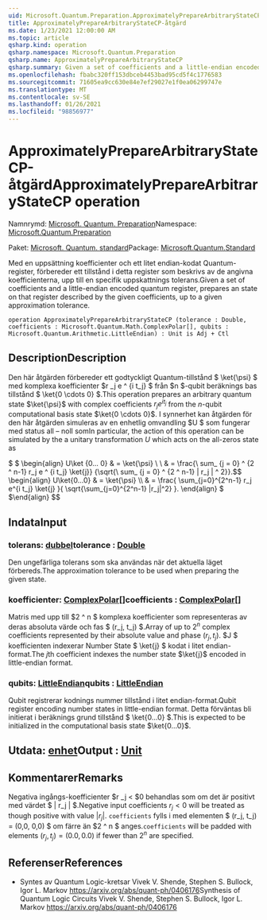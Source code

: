 ```yaml
---
uid: Microsoft.Quantum.Preparation.ApproximatelyPrepareArbitraryStateCP
title: ApproximatelyPrepareArbitraryStateCP-åtgärd
ms.date: 1/23/2021 12:00:00 AM
ms.topic: article
qsharp.kind: operation
qsharp.namespace: Microsoft.Quantum.Preparation
qsharp.name: ApproximatelyPrepareArbitraryStateCP
qsharp.summary: Given a set of coefficients and a little-endian encoded quantum register, prepares an state on that register described by the given coefficients, up to a given approximation tolerance.
ms.openlocfilehash: fbabc320ff153dbceb4453bad95cd5f4c1776583
ms.sourcegitcommit: 71605ea9cc630e84e7ef29027e1f0ea06299747e
ms.translationtype: MT
ms.contentlocale: sv-SE
ms.lasthandoff: 01/26/2021
ms.locfileid: "98856977"
---
```

# <a name="approximatelypreparearbitrarystatecp-operation"></a><span data-ttu-id="d9ab3-102">ApproximatelyPrepareArbitraryStateCP-åtgärd</span><span class="sxs-lookup"><span data-stu-id="d9ab3-102">ApproximatelyPrepareArbitraryStateCP operation</span></span>

<span data-ttu-id="d9ab3-103">Namnrymd: [Microsoft. Quantum. Preparation](xref:Microsoft.Quantum.Preparation)</span><span class="sxs-lookup"><span data-stu-id="d9ab3-103">Namespace: [Microsoft.Quantum.Preparation](xref:Microsoft.Quantum.Preparation)</span></span>

<span data-ttu-id="d9ab3-104">Paket: [Microsoft. Quantum. standard](https://nuget.org/packages/Microsoft.Quantum.Standard)</span><span class="sxs-lookup"><span data-stu-id="d9ab3-104">Package: [Microsoft.Quantum.Standard](https://nuget.org/packages/Microsoft.Quantum.Standard)</span></span>


<span data-ttu-id="d9ab3-105">Med en uppsättning koefficienter och ett litet endian-kodat Quantum-register, förbereder ett tillstånd i detta register som beskrivs av de angivna koefficienterna, upp till en specifik uppskattnings tolerans.</span><span class="sxs-lookup"><span data-stu-id="d9ab3-105">Given a set of coefficients and a little-endian encoded quantum register, prepares an state on that register described by the given coefficients, up to a given approximation tolerance.</span></span>

```qsharp
operation ApproximatelyPrepareArbitraryStateCP (tolerance : Double, coefficients : Microsoft.Quantum.Math.ComplexPolar[], qubits : Microsoft.Quantum.Arithmetic.LittleEndian) : Unit is Adj + Ctl
```


## <a name="description"></a><span data-ttu-id="d9ab3-106">Description</span><span class="sxs-lookup"><span data-stu-id="d9ab3-106">Description</span></span>

<span data-ttu-id="d9ab3-107">Den här åtgärden förbereder ett godtyckligt Quantum-tillstånd $ \ket{\psi} $ med komplexa koefficienter $r _j e ^ {i t_j} $ från $n $-qubit beräknings bas tillstånd $ \ket{0 \cdots 0} $.</span><span class="sxs-lookup"><span data-stu-id="d9ab3-107">This operation prepares an arbitrary quantum state $\ket{\psi}$ with complex coefficients $r_j e^{i t_j}$ from the $n$-qubit computational basis state $\ket{0 \cdots 0}$.</span></span>
<span data-ttu-id="d9ab3-108">I synnerhet kan åtgärden för den här åtgärden simuleras av en enhetlig omvandling $U $ som fungerar med status all – noll som</span><span class="sxs-lookup"><span data-stu-id="d9ab3-108">In particular, the action of this operation can be simulated by the a unitary transformation $U$ which acts on the all-zeros state as</span></span>

<span data-ttu-id="d9ab3-109">$ $ \begin{align} U\ket {0... 0} & = \ket{\psi} \\ \\ & = \frac{\ sum_ {j = 0} ^ {2 ^ n-1} r_j e ^ {i t_j} \ket{j}} {\sqrt{\ sum_ {j = 0} ^ {2 ^ n-1} | r_j | ^ 2}}.</span><span class="sxs-lookup"><span data-stu-id="d9ab3-109">$$ \begin{align} U\ket{0...0} & = \ket{\psi} \\\\ & = \frac{ \sum_{j=0}^{2^n-1} r_j e^{i t_j} \ket{j} }{ \sqrt{\sum_{j=0}^{2^n-1} |r_j|^2} }.</span></span>
<span data-ttu-id="d9ab3-110">\end{align} $ $</span><span class="sxs-lookup"><span data-stu-id="d9ab3-110">\end{align} $$</span></span>

## <a name="input"></a><span data-ttu-id="d9ab3-111">Indata</span><span class="sxs-lookup"><span data-stu-id="d9ab3-111">Input</span></span>

### <a name="tolerance--double"></a><span data-ttu-id="d9ab3-112">tolerans: [dubbel](xref:microsoft.quantum.lang-ref.double)</span><span class="sxs-lookup"><span data-stu-id="d9ab3-112">tolerance : [Double](xref:microsoft.quantum.lang-ref.double)</span></span>

<span data-ttu-id="d9ab3-113">Den ungefärliga tolerans som ska användas när det aktuella läget förbereds.</span><span class="sxs-lookup"><span data-stu-id="d9ab3-113">The approximation tolerance to be used when preparing the given state.</span></span>


### <a name="coefficients--complexpolar"></a><span data-ttu-id="d9ab3-114">koefficienter: [ComplexPolar](xref:Microsoft.Quantum.Math.ComplexPolar)[]</span><span class="sxs-lookup"><span data-stu-id="d9ab3-114">coefficients : [ComplexPolar](xref:Microsoft.Quantum.Math.ComplexPolar)[]</span></span>

<span data-ttu-id="d9ab3-115">Matris med upp till $2 ^ n $ komplexa koefficienter som representeras av deras absoluta värde och fas $ (r_j, t_j) $.</span><span class="sxs-lookup"><span data-stu-id="d9ab3-115">Array of up to $2^n$ complex coefficients represented by their absolute value and phase $(r_j, t_j)$.</span></span> <span data-ttu-id="d9ab3-116">$J $ koefficienten indexerar Number State $ \ket{j} $ kodat i litet endian-format.</span><span class="sxs-lookup"><span data-stu-id="d9ab3-116">The $j$th coefficient indexes the number state $\ket{j}$ encoded in little-endian format.</span></span>


### <a name="qubits--littleendian"></a><span data-ttu-id="d9ab3-117">qubits: [LittleEndian](xref:Microsoft.Quantum.Arithmetic.LittleEndian)</span><span class="sxs-lookup"><span data-stu-id="d9ab3-117">qubits : [LittleEndian](xref:Microsoft.Quantum.Arithmetic.LittleEndian)</span></span>

<span data-ttu-id="d9ab3-118">Qubit registrerar kodnings nummer tillstånd i litet endian-format.</span><span class="sxs-lookup"><span data-stu-id="d9ab3-118">Qubit register encoding number states in little-endian format.</span></span> <span data-ttu-id="d9ab3-119">Detta förväntas bli initierat i beräknings grund tillstånd $ \ket{0...0} $.</span><span class="sxs-lookup"><span data-stu-id="d9ab3-119">This is expected to be initialized in the computational basis state $\ket{0...0}$.</span></span>



## <a name="output--unit"></a><span data-ttu-id="d9ab3-120">Utdata: [enhet](xref:microsoft.quantum.lang-ref.unit)</span><span class="sxs-lookup"><span data-stu-id="d9ab3-120">Output : [Unit](xref:microsoft.quantum.lang-ref.unit)</span></span>



## <a name="remarks"></a><span data-ttu-id="d9ab3-121">Kommentarer</span><span class="sxs-lookup"><span data-stu-id="d9ab3-121">Remarks</span></span>

<span data-ttu-id="d9ab3-122">Negativa ingångs-koefficienter $r _j < $0 behandlas som om det är positivt med värdet $ | r_j | $.</span><span class="sxs-lookup"><span data-stu-id="d9ab3-122">Negative input coefficients $r_j < 0$ will be treated as though positive with value $|r_j|$.</span></span> <span data-ttu-id="d9ab3-123">`coefficients` fylls i med elementen $ (r_j, t_j) = (0,0, 0,0) $ om färre än $2 ^ n $ anges.</span><span class="sxs-lookup"><span data-stu-id="d9ab3-123">`coefficients` will be padded with elements $(r_j, t_j) = (0.0, 0.0)$ if fewer than $2^n$ are specified.</span></span>

## <a name="references"></a><span data-ttu-id="d9ab3-124">Referenser</span><span class="sxs-lookup"><span data-stu-id="d9ab3-124">References</span></span>

- <span data-ttu-id="d9ab3-125">Syntes av Quantum Logic-kretsar Vivek V. Shende, Stephen S. Bullock, Igor L. Markov https://arxiv.org/abs/quant-ph/0406176</span><span class="sxs-lookup"><span data-stu-id="d9ab3-125">Synthesis of Quantum Logic Circuits Vivek V. Shende, Stephen S. Bullock, Igor L. Markov https://arxiv.org/abs/quant-ph/0406176</span></span>